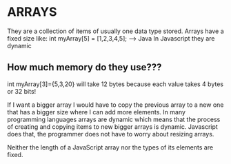 # ARRAYS

They are a collection of items of usually one data type stored. Arrays have a fixed size like:
int myArray[5] = [1,2,3,4,5];  --> Java
In Javascript they are dynamic


## How much memory do they use???
int myArray[3]={5,3,20} will take 12 bytes because each value takes 4 bytes or 32 bits!

If I want a bigger array I would have to copy the previous array to a new one that has a bigger size where I can add more elements. In many programming languages arrays are dynamic which means that the process of creating and copying items to new bigger arrays is dynamic. Javascript does that, the programmer does not have to worry about resizing arrays.

 Neither the length of a JavaScript array nor the types of its elements are fixed. 

